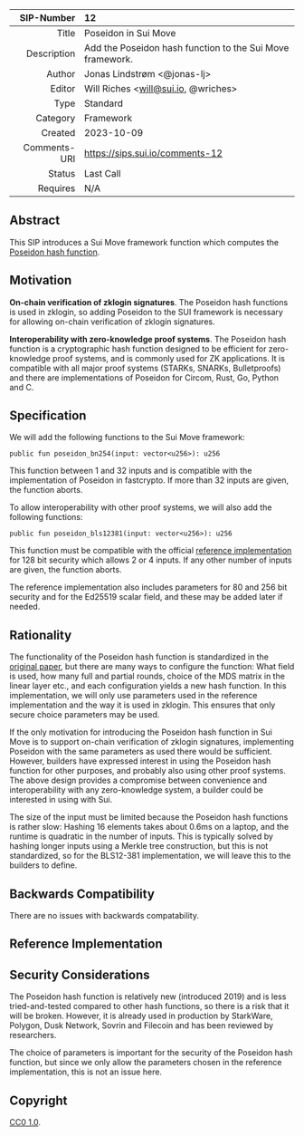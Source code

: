 | SIP-Number          | 12                                                        |
| ------------------: | :-------------------------------------------------------- |
| Title               | Poseidon in Sui Move                                      |
| Description         | Add the Poseidon hash function to the Sui Move framework. |
| Author              | Jonas Lindstrøm <@jonas-lj>                               |
| Editor              | Will Riches <will@sui.io, @wriches>                       |
| Type                | Standard                                                  |
| Category            | Framework                                                 |
| Created             | 2023-10-09                                                |
| Comments-URI        | https://sips.sui.io/comments-12                           |
| Status              | Last Call                                                 |
| Requires            | N/A                                                       |

## Abstract

This SIP introduces a Sui Move framework function which computes the [Poseidon hash function](https://www.poseidon-hash.info/). 


## Motivation

**On-chain verification of zklogin signatures**. The Poseidon hash functions is used in zklogin, so adding Poseidon to the SUI framework is necessary for allowing on-chain verification of zklogin signatures.

**Interoperability with zero-knowledge proof systems**. The Poseidon hash function is a cryptographic hash function designed to be efficient for zero-knowledge proof systems, and is commonly used for ZK applications. It is compatible with all major proof systems (STARKs, SNARKs, Bulletproofs) and there are implementations of 
Poseidon for Circom, Rust, Go, Python and C.

## Specification

We will add the following functions to the Sui Move framework:
```
public fun poseidon_bn254(input: vector<u256>): u256
```
This function between 1 and 32 inputs and is compatible with the implementation of Poseidon in fastcrypto. If more than 
32 inputs are given, the function aborts.

To allow interoperability with other proof systems, we will also add the following functions:
```
public fun poseidon_bls12381(input: vector<u256>): u256
```
This function must be compatible with the official [reference implementation](https://extgit.iaik.tugraz.at/krypto/hadeshash)
for 128 bit security which allows 2 or 4 inputs. If any other number of inputs are given, the function aborts.

The reference implementation also includes parameters for 80 and 256 bit security and for the Ed25519 scalar field, and
these may be added later if needed.

## Rationality

The functionality of the Poseidon hash function is standardized in the [original paper](https://eprint.iacr.org/2019/458.pdf), 
but there are many ways to configure the function: What field is used, how many full and partial rounds, choice of the 
MDS matrix in the linear layer etc., and each configuration yields a new hash function. In this implementation, we will
only use parameters used in the reference implementation and the way it is used in zklogin. This ensures that only
secure choice parameters may be used.

If the only motivation for introducing the Poseidon hash function in Sui Move is to support on-chain verification of
zklogin signatures, implementing Poseidon with the same parameters as used there would be sufficient. However, builders
have expressed interest in using the Poseidon hash function for other purposes, and probably also using other proof 
systems. The above design provides a compromise between convenience and interoperability with any zero-knowledge system, 
a builder could be interested in using with Sui.

The size of the input must be limited because the Poseidon hash functions is rather slow: Hashing 16
elements takes about 0.6ms on a laptop, and the runtime is quadratic in the number of inputs. This is
typically solved by hashing longer inputs using a Merkle tree construction, but this is not standardized, so for the 
BLS12-381 implementation, we will leave this to the builders to define.

## Backwards Compatibility

There are no issues with backwards compatability.

## Reference Implementation


## Security Considerations

The Poseidon hash function is relatively new (introduced 2019) and is less tried-and-tested compared to other hash
functions, so there is a risk that it will be broken. However, it is already used in production by StarkWare, Polygon, 
Dusk Network, Sovrin and Filecoin and has been reviewed by researchers. 

The choice of parameters is important for the security of the Poseidon hash function, but since we only allow the parameters
chosen in the reference implementation, this is not an issue here.

## Copyright

[CC0 1.0](../LICENSE.md).
